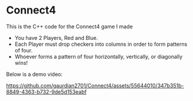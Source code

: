 # Connect4
This is the C++ code for the Connect4 game I made

- You have 2 Players, Red and Blue.
- Each Player must drop checkers into columns in order to form patterns of four.
- Whoever forms a pattern of four horizontally, vertically, or diagonally wins!

Below is a demo video:

https://github.com/gaurdian2701/Connect4/assets/55644010/347b351b-8849-4363-b732-9de5d153eabf


